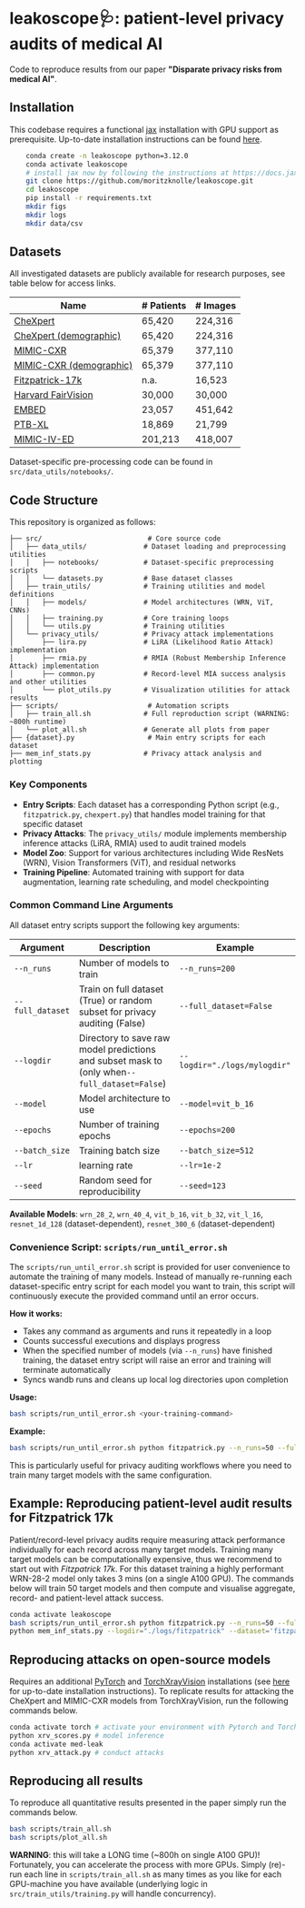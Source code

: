 
# leakoscope🩺: patient-level privacy audits of medical AI

Code to reproduce results from our paper **"Disparate privacy risks from medical AI"**.


## Installation

This codebase requires a functional [jax](https://docs.jax.dev) installation with GPU support as prerequisite. Up-to-date installation instructions can be found [here](https://docs.jax.dev/en/latest/installation.html#conda-installation).

```bash
    conda create -n leakoscope python=3.12.0
    conda activate leakoscope
    # install jax now by following the instructions at https://docs.jax.dev/en/latest/installation.html
    git clone https://github.com/moritzknolle/leakoscope.git
    cd leakoscope
    pip install -r requirements.txt
    mkdir figs
    mkdir logs
    mkdir data/csv
```
    
## Datasets
All investigated datasets are publicly available for research purposes, see table below for access links.

| **Name** | **# Patients** | **# Images** |
|------------|--------------|------------|
| [CheXpert](https://stanfordaimi.azurewebsites.net/datasets/192ada7c-4d43-466e-b8bb-b81992bb80cf) | 65,420 | 224,316 |
| [CheXpert (demographic)](https://stanfordaimi.azurewebsites.net/datasets/192ada7c-4d43-466e-b8bb-b81992bb80cf) | 65,420 | 224,316 |
| [MIMIC-CXR](https://physionet.org/content/mimic-cxr-jpg/2.0.0/) | 65,379 | 377,110 |
| [MIMIC-CXR (demographic)](https://physionet.org/content/mimiciv/1.0/) | 65,379 | 377,110 |
| [Fitzpatrick-17k](https://github.com/mattgroh/fitzpatrick17k) | n.a. | 16,523 |
| [Harvard FairVision](https://ophai.hms.harvard.edu/datasets/harvard-fairvision30k) | 30,000 | 30,000 |
| [EMBED](https://registry.opendata.aws/emory-breast-imaging-dataset-embed/) | 23,057 | 451,642 |
| [PTB-XL](https://physionet.org/content/ptb-xl/1.0.3/) | 18,869 | 21,799 |
| [MIMIC-IV-ED](https://physionet.org/content/mimic-iv-ed/2.2/) | 201,213 | 418,007 |

Dataset-specific pre-processing code can be found in ```src/data_utils/notebooks/```.

## Code Structure

This repository is organized as follows:

```
├── src/                          # Core source code
│   ├── data_utils/              # Dataset loading and preprocessing utilities
│   │   ├── notebooks/           # Dataset-specific preprocessing scripts
│   │   └── datasets.py          # Base dataset classes
│   ├── train_utils/             # Training utilities and model definitions
│   │   ├── models/              # Model architectures (WRN, ViT, CNNs)
│   │   ├── training.py          # Core training loops
│   │   └── utils.py             # Training utilities
│   └── privacy_utils/           # Privacy attack implementations
│       ├── lira.py              # LiRA (Likelihood Ratio Attack) implementation
│       ├── rmia.py              # RMIA (Robust Membership Inference Attack) implementation
│       ├── common.py            # Record-level MIA success analysis and other utilities
│       └── plot_utils.py        # Visualization utilities for attack results
├── scripts/                      # Automation scripts
│   ├── train_all.sh             # Full reproduction script (WARNING: ~800h runtime)
│   └── plot_all.sh              # Generate all plots from paper
├── {dataset}.py                  # Main entry scripts for each dataset
├── mem_inf_stats.py             # Privacy attack analysis and plotting
```

### Key Components

- **Entry Scripts**: Each dataset has a corresponding Python script (e.g., `fitzpatrick.py`, `chexpert.py`) that handles model training for that specific dataset
- **Privacy Attacks**: The `privacy_utils/` module implements membership inference attacks (LiRA, RMIA) used to audit trained models
- **Model Zoo**: Support for various architectures including Wide ResNets (WRN), Vision Transformers (ViT), and residual networks
- **Training Pipeline**: Automated training with support for data augmentation, learning rate scheduling, and model checkpointing

### Common Command Line Arguments

All dataset entry scripts support the following key arguments:

| Argument  | Description |  Example |
|----------------|-------------|---------|
| `--n_runs` | Number of models to train | `--n_runs=200` |
| `--full_dataset` | Train on full dataset (True) or random subset for privacy auditing (False) | `--full_dataset=False` |
| `--logdir` | Directory to save raw model predictions and subset mask to (only when`--full_dataset=False`)  | `--logdir="./logs/mylogdir"` |
| `--model` | Model architecture to use | `--model=vit_b_16` |
| `--epochs` | Number of training epochs| `--epochs=200` |
| `--batch_size` | Training batch size  | `--batch_size=512` |
| `--lr` | learning rate | `--lr=1e-2` |
| `--seed` | Random seed for reproducibility | `--seed=123` |

**Available Models**: `wrn_28_2`, `wrn_40_4`, `vit_b_16`, `vit_b_32`, `vit_l_16`, `resnet_1d_128` (dataset-dependent), `resnet_300_6` (dataset-dependent)

### Convenience Script: `scripts/run_until_error.sh`

The `scripts/run_until_error.sh` script is provided for user convenience to automate the training of many models. Instead of manually re-running each dataset-specific entry script for each model you want to train, this script will continuously execute the provided command until an error occurs.

**How it works:**
- Takes any command as arguments and runs it repeatedly in a loop
- Counts successful executions and displays progress
- When the specified number of models (via `--n_runs`) have finished training, the dataset entry script will raise an error and training will terminate automatically
- Syncs wandb runs and cleans up local log directories upon completion

**Usage:**
```bash
bash scripts/run_until_error.sh <your-training-command>
```

**Example:**
```bash
bash scripts/run_until_error.sh python fitzpatrick.py --n_runs=50 --full_dataset=False --logdir="./logs/fitzpatrick"
```

This is particularly useful for privacy auditing workflows where you need to train many target models with the same configuration.

## Example: Reproducing patient-level audit results for Fitzpatrick 17k
Patient/record-level privacy audits require measuring attack performance individually for each record across many target models.
Training many target models can be computationally expensive, thus we recommend to start out with *Fitzpatrick 17k*. For this dataset training a highly performant WRN-28-2 model only takes 3 mins (on a single A100 GPU). The commands below will train 50 target models and then compute and visualise aggregate, record- and patient-level attack success.   

```bash
conda activate leakoscope
bash scripts/run_until_error.sh python fitzpatrick.py --n_runs=50 --full_dataset=False --logdir="./logs/fitzpatrick" # train models on random subsets
python mem_inf_stats.py --logdir="./logs/fitzpatrick" --dataset='fitzpatrick" # perform attacks and plot results
```


## Reproducing attacks on open-source models
Requires an additional [PyTorch](https://pytorch.org/) and [TorchXrayVision](https://mlmed.org/torchxrayvision/) installations (see [here](https://pytorch.org/get-started/locally/) for up-to-date installation instructions). To replicate results for attacking the CheXpert and MIMIC-CXR models from TorchXrayVision, run the following commands below.

```bash
conda activate torch # activate your environment with Pytorch and TorchXrayVision installed
python xrv_scores.py # model inference
conda activate med-leak
python xrv_attack.py # conduct attacks
```

## Reproducing all results

To reproduce all quantitative results presented in the paper simply run the commands below.

```bash
bash scripts/train_all.sh
bash scripts/plot_all.sh
```

**WARNING**: this will take a LONG time (~800h on single A100 GPU)! Fortunately, you can accelerate the process with more GPUs. Simply (re)-run each line in ```scripts/train_all.sh``` as many times as you like for each GPU-machine you have available (underlying logic in ```src/train_utils/training.py``` will handle concurrency).
